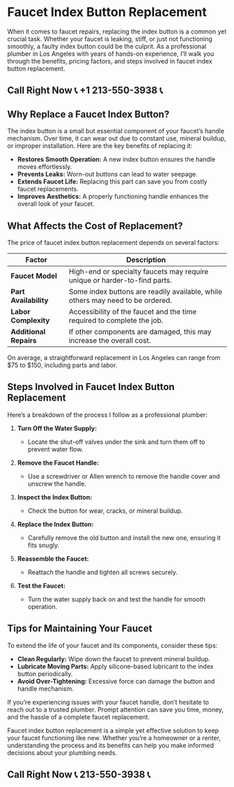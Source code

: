 # Faucet Index Button Replacement  

When it comes to faucet repairs, replacing the index button is a common yet crucial task. Whether your faucet is leaking, stiff, or just not functioning smoothly, a faulty index button could be the culprit. As a professional plumber in Los Angeles with years of hands-on experience, I’ll walk you through the benefits, pricing factors, and steps involved in faucet index button replacement.  

## Call Right Now 📞 +1 213-550-3938 📞

## Why Replace a Faucet Index Button?  

The index button is a small but essential component of your faucet’s handle mechanism. Over time, it can wear out due to constant use, mineral buildup, or improper installation. Here are the key benefits of replacing it:  
- **Restores Smooth Operation:** A new index button ensures the handle moves effortlessly.  
- **Prevents Leaks:** Worn-out buttons can lead to water seepage.  
- **Extends Faucet Life:** Replacing this part can save you from costly faucet replacements.  
- **Improves Aesthetics:** A properly functioning handle enhances the overall look of your faucet.  

## What Affects the Cost of Replacement?  

The price of faucet index button replacement depends on several factors:  

| **Factor**            | **Description**                                                                 |  
|------------------------|---------------------------------------------------------------------------------|  
| **Faucet Model**       | High-end or specialty faucets may require unique or harder-to-find parts.       |  
| **Part Availability**  | Some index buttons are readily available, while others may need to be ordered. |  
| **Labor Complexity**   | Accessibility of the faucet and the time required to complete the job.         |  
| **Additional Repairs** | If other components are damaged, this may increase the overall cost.           |  

On average, a straightforward replacement in Los Angeles can range from $75 to $150, including parts and labor.  

## Steps Involved in Faucet Index Button Replacement  

Here’s a breakdown of the process I follow as a professional plumber:  

1. **Turn Off the Water Supply:**  
   - Locate the shut-off valves under the sink and turn them off to prevent water flow.  

2. **Remove the Faucet Handle:**  
   - Use a screwdriver or Allen wrench to remove the handle cover and unscrew the handle.  

3. **Inspect the Index Button:**  
   - Check the button for wear, cracks, or mineral buildup.  

4. **Replace the Index Button:**  
   - Carefully remove the old button and install the new one, ensuring it fits snugly.  

5. **Reassemble the Faucet:**  
   - Reattach the handle and tighten all screws securely.  

6. **Test the Faucet:**  
   - Turn the water supply back on and test the handle for smooth operation.  

## Tips for Maintaining Your Faucet  

To extend the life of your faucet and its components, consider these tips:  
- **Clean Regularly:** Wipe down the faucet to prevent mineral buildup.  
- **Lubricate Moving Parts:** Apply silicone-based lubricant to the index button periodically.  
- **Avoid Over-Tightening:** Excessive force can damage the button and handle mechanism.  

If you’re experiencing issues with your faucet handle, don’t hesitate to reach out to a trusted plumber. Prompt attention can save you time, money, and the hassle of a complete faucet replacement.  

Faucet index button replacement is a simple yet effective solution to keep your faucet functioning like new. Whether you’re a homeowner or a renter, understanding the process and its benefits can help you make informed decisions about your plumbing needs.
## Call Right Now 📞 213-550-3938 📞